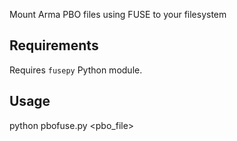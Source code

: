Mount Arma PBO files using FUSE to your filesystem

## Requirements

Requires `fusepy` Python module.

## Usage

python pbofuse.py <pbo_file> <mountpoint>
